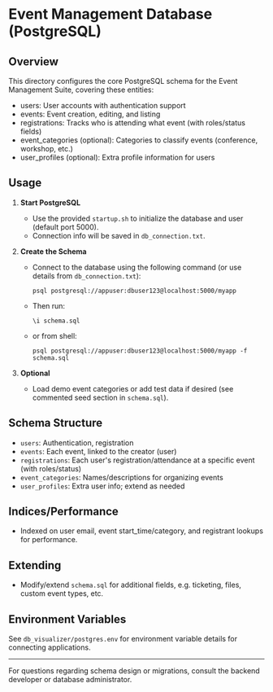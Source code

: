 # Event Management Database (PostgreSQL)

## Overview

This directory configures the core PostgreSQL schema for the Event Management Suite, covering these entities:

- users:         User accounts with authentication support
- events:        Event creation, editing, and listing
- registrations: Tracks who is attending what event (with roles/status fields)
- event_categories (optional): Categories to classify events (conference, workshop, etc.)
- user_profiles (optional): Extra profile information for users

## Usage

1. **Start PostgreSQL**
   - Use the provided `startup.sh` to initialize the database and user (default port 5000).
   - Connection info will be saved in `db_connection.txt`.

2. **Create the Schema**
   - Connect to the database using the following command (or use details from `db_connection.txt`):
     ```
     psql postgresql://appuser:dbuser123@localhost:5000/myapp
     ```
   - Then run:
     ```
     \i schema.sql
     ```
   - or from shell:
     ```
     psql postgresql://appuser:dbuser123@localhost:5000/myapp -f schema.sql
     ```

3. **Optional**
   - Load demo event categories or add test data if desired (see commented seed section in `schema.sql`).

## Schema Structure

- `users`: Authentication, registration
- `events`: Each event, linked to the creator (user)
- `registrations`: Each user's registration/attendance at a specific event (with roles/status)
- `event_categories`: Names/descriptions for organizing events
- `user_profiles`: Extra user info; extend as needed

## Indices/Performance

- Indexed on user email, event start_time/category, and registrant lookups for performance.

## Extending

- Modify/extend `schema.sql` for additional fields, e.g. ticketing, files, custom event types, etc.

## Environment Variables

See `db_visualizer/postgres.env` for environment variable details for connecting applications.

---

For questions regarding schema design or migrations, consult the backend developer or database administrator.

